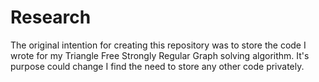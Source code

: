 Research
========

The original intention for creating this repository was to store the code I wrote for my Triangle Free Strongly Regular Graph solving algorithm.  It's purpose could change I find the need to store any other code privately.
